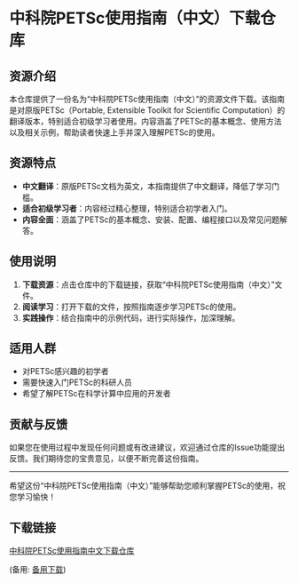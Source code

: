 # 中科院PETSc使用指南（中文）下载仓库

## 资源介绍

本仓库提供了一份名为“中科院PETSc使用指南（中文）”的资源文件下载。该指南是对原版PETSc（Portable, Extensible Toolkit for Scientific Computation）的翻译版本，特别适合初级学习者使用。内容涵盖了PETSc的基本概念、使用方法以及相关示例，帮助读者快速上手并深入理解PETSc的使用。

## 资源特点

- **中文翻译**：原版PETSc文档为英文，本指南提供了中文翻译，降低了学习门槛。
- **适合初级学习者**：内容经过精心整理，特别适合初学者入门。
- **内容全面**：涵盖了PETSc的基本概念、安装、配置、编程接口以及常见问题解答。

## 使用说明

1. **下载资源**：点击仓库中的下载链接，获取“中科院PETSc使用指南（中文）”文件。
2. **阅读学习**：打开下载的文件，按照指南逐步学习PETSc的使用。
3. **实践操作**：结合指南中的示例代码，进行实际操作，加深理解。

## 适用人群

- 对PETSc感兴趣的初学者
- 需要快速入门PETSc的科研人员
- 希望了解PETSc在科学计算中应用的开发者

## 贡献与反馈

如果您在使用过程中发现任何问题或有改进建议，欢迎通过仓库的Issue功能提出反馈。我们期待您的宝贵意见，以便不断完善这份指南。

---

希望这份“中科院PETSc使用指南（中文）”能够帮助您顺利掌握PETSc的使用，祝您学习愉快！

## 下载链接
[中科院PETSc使用指南中文下载仓库](https://pan.quark.cn/s/e138098b7484) 

(备用: [备用下载](https://pan.baidu.com/s/10XZ0BAfu7drjQvQHNmhYxA?pwd=1234))

